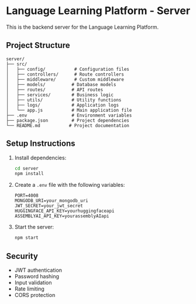 # Language Learning Platform - Server

This is the backend server for the Language Learning Platform.

## Project Structure

```
server/
├── src/
│   ├── config/           # Configuration files
│   ├── controllers/      # Route controllers
│   ├── middleware/       # Custom middleware
│   ├── models/          # Database models
│   ├── routes/          # API routes
│   ├── services/        # Business logic
│   ├── utils/           # Utility functions
│   ├── logs/            # Application logs
│   └── app.js           # Main application file
├── .env                 # Environment variables
├── package.json         # Project dependencies
└── README.md           # Project documentation
```

## Setup Instructions

1. Install dependencies:
   ```bash
   cd server
   npm install
   ```

2. Create a `.env` file with the following variables:
   ```
   PORT=4008
   MONGODB_URI=your_mongodb_uri
   JWT_SECRET=your_jwt_secret
   HUGGINGFACE_API_KEY=yourhuggingfaceapi
   ASSEMBLYAI_API_KEY=yourassemblyAIapi

   ```

3. Start the server:
   ```bash
   npm start
   ```

## Security

- JWT authentication
- Password hashing
- Input validation
- Rate limiting
- CORS protection 